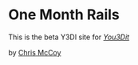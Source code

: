 # One Month Rails

This is the beta Y3DI site for [*You3Dit*](http://www.you3dit.com)

by [Chris McCoy](http://www.chrisdmccoy.com) 